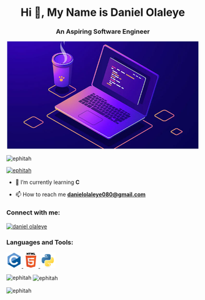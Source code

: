 <h1 align="center">Hi 👋, My Name is Daniel Olaleye</h1>
<h3 align="center">An Aspiring Software Engineer</h3>

<P align="center"> <img alt="laptop img" src="https://github.com/Ephitah/Ephitah/blob/main/images%20(2).jpeg" width="500"> </p>

<p align="left"> <img src="https://komarev.com/ghpvc/?username=ephitah&label=Profile%20views&color=0e75b6&style=flat" alt="ephitah" /> </p>

<p align="left"> <a href="https://github.com/ryo-ma/github-profile-trophy"><img src="https://github-profile-trophy.vercel.app/?username=ephitah" alt="ephitah" /></a> </p>

- 🌱 I’m currently learning **C**

- 📫 How to reach me **danielolaleye080@gmail.com**

<h3 align="left">Connect with me:</h3>
<p align="left">
<a href="https://www.facebook.com/daniel.olaleye.754" target="blank"><img align="center" src="https://raw.githubusercontent.com/rahuldkjain/github-profile-readme-generator/master/src/images/icons/Social/facebook.svg" alt="daniel olaleye" height="30" width="40" /></a>
</p>

<h3 align="left">Languages and Tools:</h3>
<p align="left"> <a href="https://www.cprogramming.com/" target="_blank" rel="noreferrer"> <img src="https://raw.githubusercontent.com/devicons/devicon/master/icons/c/c-original.svg" alt="c" width="40" height="40"/> </a> <a href="https://www.w3.org/html/" target="_blank" rel="noreferrer"> <img src="https://raw.githubusercontent.com/devicons/devicon/master/icons/html5/html5-original-wordmark.svg" alt="html5" width="40" height="40"/> </a> <a href="https://www.python.org" target="_blank" rel="noreferrer"> <img src="https://raw.githubusercontent.com/devicons/devicon/master/icons/python/python-original.svg" alt="python" width="40" height="40"/> </a> </p>

<p><img align="left" src="https://github-readme-stats.vercel.app/api/top-langs?username=ephitah&show_icons=true&locale=en&layout=compact" alt="ephitah" /></p>

<p>&nbsp;<img align="center" src="https://github-readme-stats.vercel.app/api?username=ephitah&show_icons=true&locale=en" alt="ephitah" /></p>

<p><img align="center" src="https://github-readme-streak-stats.herokuapp.com/?user=ephitah&" alt="ephitah" /></p>
